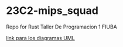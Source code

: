 # 23C2-mips_squad
Repo for Rust Taller De Programacion 1 FIUBA

[link para los diagramas UML](https://app.diagrams.net/#G12Zky2EAuyPT_YlOB-Iyb0ZRcxiVlhTJ8#%7B%22pageId%22%3A%22mJdVs4D8K0wk8uKGi9YI%22%7D)